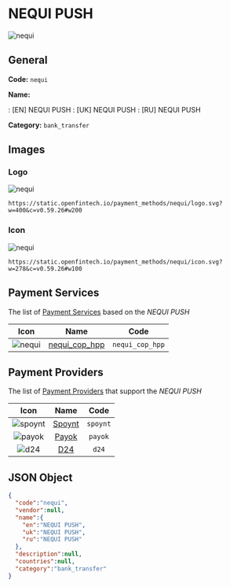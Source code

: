
# NEQUI PUSH 
![nequi](https://static.openfintech.io/payment_methods/nequi/logo.svg?w=400&c=v0.59.26#w200)  

## General 
**Code:** `nequi` 
 
**Name:** 
 
:	[EN] NEQUI PUSH 
:	[UK] NEQUI PUSH 
:	[RU] NEQUI PUSH 
 
**Category:** `bank_transfer` 
 

## Images 

### Logo 
![nequi](https://static.openfintech.io/payment_methods/nequi/logo.svg?w=400&c=v0.59.26#w200)  

```
https://static.openfintech.io/payment_methods/nequi/logo.svg?w=400&c=v0.59.26#w200
```  

### Icon 
![nequi](https://static.openfintech.io/payment_methods/nequi/icon.svg?w=278&c=v0.59.26#w100)  

```
https://static.openfintech.io/payment_methods/nequi/icon.svg?w=278&c=v0.59.26#w100
```  

## Payment Services 
 
The list of [Payment Services](/payment-services/) based on the _NEQUI PUSH_ 

|Icon|Name|Code| 
|:---:|:---:|:---:| 
|![nequi](https://static.openfintech.io/payment_methods/nequi/icon.svg?w=278&c=v0.59.26#w100) |[nequi_cop_hpp](/payment-services/nequi_cop_hpp/)|`nequi_cop_hpp`| 
 

## Payment Providers 
 
The list of [Payment Providers](/payment-providers/) that support the _NEQUI PUSH_ 

|Icon|Name|Code| 
|:---:|:---:|:---:| 
|![spoynt](https://static.openfintech.io/payment_providers/spoynt/icon.svg?w=278&c=v0.59.26#w100) |[Spoynt](/payment-providers/spoynt/)|`spoynt`| 
|![payok](https://static.openfintech.io/payment_providers/payok/icon.png?w=278&c=v0.59.26#w100) |[Payok](/payment-providers/payok/)|`payok`| 
|![d24](https://static.openfintech.io/payment_providers/d24/icon.svg?w=278&c=v0.59.26#w100) |[D24](/payment-providers/d24/)|`d24`| 
 

## JSON Object 

```json
{
  "code":"nequi",
  "vendor":null,
  "name":{
    "en":"NEQUI PUSH",
    "uk":"NEQUI PUSH",
    "ru":"NEQUI PUSH"
  },
  "description":null,
  "countries":null,
  "category":"bank_transfer"
}
```  
